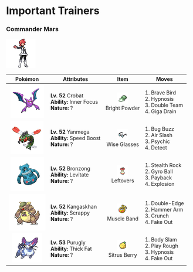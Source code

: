 # Important Trainers

### Commander Mars

![Commander Mars](../../assets/important_trainers/mars.png "Commander Mars")

| Pokémon | Attributes | Item | Moves |
|:-------:|------------|:----:|-------|
| ![Crobat](../../assets/sprites/crobat/front.gif "Crobat") | **Lv. 52** Crobat<br>**Ability:** <span class="tooltip" title="The Pokémon is protected from flinching.">Inner Focus</span><br>**Nature:** ? | ![Bright Powder](../../assets/items/bright_powder.png "Bright Powder")<br><span class="tooltip" title="An item to be held by a Pokémon. It casts a tricky glare that lowers the opponent’s accuracy.">Bright Powder</span> | 1. <span class="tooltip" title="The user tucks in its wings and charges from a low altitude. The user also takes serious damage.">Brave Bird</span><br>2. <span class="tooltip" title="The user employs hypnotic suggestion to make the target fall into a deep sleep.">Hypnosis</span><br>3. <span class="tooltip" title="By moving rapidly, the user makes illusory copies of itself to raise its evasiveness. ">Double Team</span><br>4. <span class="tooltip" title="A nutrient-draining attack. The user’s HP is restored by half the damage taken by the target.">Giga Drain</span> |
| ![Yanmega](../../assets/sprites/yanmega/front.gif "Yanmega") | **Lv. 52** Yanmega<br>**Ability:** <span class="tooltip" title="The Pokémon’s Speed stat is gradually boosted.">Speed Boost</span><br>**Nature:** ? | ![Wise Glasses](../../assets/items/wise_glasses.png "Wise Glasses")<br><span class="tooltip" title="An item to be held by a Pokémon. It is a thick pair of glasses that slightly boosts the power of special moves.">Wise Glasses</span> | 1. <span class="tooltip" title="The user vibrates its wings to generate a damaging sound wave. It may also lower the foe’s Sp. Def stat.">Bug Buzz</span><br>2. <span class="tooltip" title="The user attacks with a blade of air that slices even the sky. It may also make the target flinch.">Air Slash</span><br>3. <span class="tooltip" title="The foe is hit by a strong telekinetic force. It may also reduce the foe’s Sp. Def stat.">Psychic</span><br>4. <span class="tooltip" title="It enables the user to evade all attacks. Its chance of failing rises if it is used in succession.">Detect</span> |
| ![Bronzong](../../assets/sprites/bronzong/front.gif "Bronzong") | **Lv. 52** Bronzong<br>**Ability:** <span class="tooltip" title="Gives full immunity to all Ground-type moves.">Levitate</span><br>**Nature:** ? | ![Leftovers](../../assets/items/leftovers.png "Leftovers")<br><span class="tooltip" title="An item to be held by a Pokémon. The holder’s HP is gradually restored during battle.">Leftovers</span> | 1. <span class="tooltip" title="The user lays a trap of levitating stones around the foe. The trap hurts foes that switch into battle.">Stealth Rock</span><br>2. <span class="tooltip" title="The user tackles the foe with a high-speed spin. The slower the user, the greater the damage.">Gyro Ball</span><br>3. <span class="tooltip" title="If the user can use this attack after the foe attacks, its power is doubled. ">Payback</span><br>4. <span class="tooltip" title="The user explodes to inflict damage on all Pokémon in battle. The user faints upon using this move.">Explosion</span> |
| ![Kangaskhan](../../assets/sprites/kangaskhan/front.gif "Kangaskhan") | **Lv. 52** Kangaskhan<br>**Ability:** <span class="tooltip" title="Enables moves to hit Ghost-type foes.">Scrappy</span><br>**Nature:** ? | ![Muscle Band](../../assets/items/muscle_band.png "Muscle Band")<br><span class="tooltip" title="An item to be held by a Pokémon. It is a headband that slightly boosts the power of physical moves.">Muscle Band</span> | 1. <span class="tooltip" title="A reckless, life- risking tackle. It also damages the user by a fairly large amount, however.">Double-Edge</span><br>2. <span class="tooltip" title="The user swings and hits with its strong and heavy fist. It lowers the user’s Speed, however.">Hammer Arm</span><br>3. <span class="tooltip" title="The user crunches up the foe with sharp fangs. It may also lower the target’s Defense stat.">Crunch</span><br>4. <span class="tooltip" title="An attack that hits first and makes the target flinch. This move works only on the first turn.">Fake Out</span> |
| ![Purugly](../../assets/sprites/purugly/front.gif "Purugly") | **Lv. 53** Purugly<br>**Ability:** <span class="tooltip" title="Raises resistance to Fire-​ and Ice-type moves.">Thick Fat</span><br>**Nature:** ? | ![Sitrus Berry](../../assets/items/sitrus_berry.png "Sitrus Berry")<br><span class="tooltip" title="A Poffin ingredient. It may be used or held by a Pokémon to heal the user’s HP a little.">Sitrus Berry</span> | 1. <span class="tooltip" title="The user drops onto the foe with its full body weight. It may leave the foe paralyzed.">Body Slam</span><br>2. <span class="tooltip" title="Inflicts regular damage.  Has a 10% chance to lower the target's Attack by one stage.">Play Rough</span><br>3. <span class="tooltip" title="The user employs hypnotic suggestion to make the target fall into a deep sleep.">Hypnosis</span><br>4. <span class="tooltip" title="An attack that hits first and makes the target flinch. This move works only on the first turn.">Fake Out</span> |


